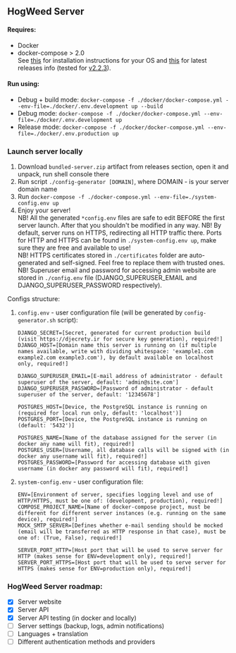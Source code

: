 ## HogWeed Server

#### Requires:
 - Docker
 - docker-compose > 2.0  
   See [this](https://docs.docker.com/compose/install) for installation instructions for your OS and [this](https://github.com/docker/compose/releases/latest) for latest releases info (tested for [v2.2.3](https://github.com/docker/compose/releases/tag/v2.2.3)).

#### Run using: 
 - Debug + build mode: `docker-compose -f ./docker/docker-compose.yml --env-file=./docker/.env.development up --build`
 - Debug mode: `docker-compose -f ./docker/docker-compose.yml --env-file=./docker/.env.development up`
 - Release mode: `docker-compose -f ./docker/docker-compose.yml --env-file=./docker/.env.production up`
 
### Launch server locally
1. Download `bundled-server.zip` artifact from releases section, open it and unpack, run shell console there
2. Run script `./config-generator [DOMAIN]`, where DOMAIN - is your server domain name
3. Run `docker-compose -f ./docker-compose.yml --env-file=./system-config.env up`
4. Enjoy your server!  
NB! All the generated `*config.env` files are safe to edit BEFORE the first server launch. After that you shouldn't be modified in any way.
NB! By default, server runs on HTTPS, redirecting all HTTP traffic there. Ports for HTTP and HTTPS can be found in `./system-config.env up`, make sure they are free and available to use!  
NB! HTTPS certificates stored in `./certificates` folder are auto-generated and self-signed. Feel free to replace them with trusted ones.  
NB! Superuser email and password for accessing admin website are stored in `./config.env` file (DJANGO_SUPERUSER_EMAIL and DJANGO_SUPERUSER_PASSWORD respectively).

Configs structure:
1. `config.env` - user configuration file (will be generated by `config-generator.sh` script):
   ```properties
   DJANGO_SECRET=[Secret, generated for current production build (visit https://djecrety.ir for secure key generation), required!]
   DJANGO_HOST=[Domain name this server is running on (if multiple names available, write with dividing whitespace: 'example1.com example2.com example3.com'), by default available on localhost only, required!]
   
   DJANGO_SUPERUSER_EMAIL=[E-mail address of administrator - default superuser of the server, default: 'admin@site.com']
   DJANGO_SUPERUSER_PASSWORD=[Password of administrator - default superuser of the server, default: '12345678']
   
   POSTGRES_HOST=[Device, the PostgreSQL instance is running on (required for local run only, default: 'localhost')]
   POSTGRES_PORT=[Device, the PostgreSQL instance is running on (default: '5432')]
   
   POSTGRES_NAME=[Name of the database assigned for the server (in docker any name will fit), required!]
   POSTGRES_USER=[Username, all database calls will be signed with (in docker any username will fit), required!]
   POSTGRES_PASSWORD=[Password for accessing database with given username (in docker any password will fit), required!]
   ```
2. `system-config.env` - user configuration file:
   ```properties
   ENV=[Environment of server, specifies logging level and use of HTTP/HTTPS, must be one of: (development, production), required!]
   COMPOSE_PROJECT_NAME=[Name of docker-compose project, must be different for different server instances (e.g. running on the same device), required!]
   MOCK_SMTP_SERVER=[Defines whether e-mail sending should be mocked (email will be transferred as HTTP response in that case), must be one of: (True, False), required!]
   
   SERVER_PORT_HTTP=[Host port that will be used to serve server for HTTP (makes sense for ENV=development only), required!]
   SERVER_PORT_HTTPS=[Host port that will be used to serve server for HTTPS (makes sense for ENV=production only), required!]
   ```

### HogWeed Server roadmap:
- [x] Server website
- [x] Server API
- [x] Server API testing (in docker and locally)
- [ ] Server settings (backup, logs, admin notifications)
- [ ] Languages + translation
- [ ] Different authentication methods and providers
